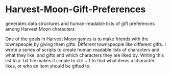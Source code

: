 # Harvest-Moon-Gift-Preferences
generates data structures and human-readable lists of gift preferences among Harvest Moon characters

One of the goals in Harvest Moon games is to make friends with the townspeople by giving them gifts. Different townspeople like different gifts. I wrote a series of scripts to create human readable lists of characters and what they like, and gifts and which characters they are liked by. Writing this list to a .txt file makes it simple to ctrl + f to find what items a character likes, or who an item should be gifted to. 
